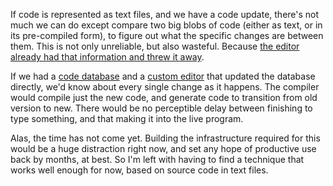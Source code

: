 If code is represented as text files, and we have a code update, there's not
much we can do except compare two big blobs of code (either as text, or in its
pre-compiled form), to figure out what the specific changes are between them.
This is not only unreliable, but also wasteful. Because
[the editor already had that information and threw it away](/daily/2024-09-25).

If we had a [code database](/daily/2024-07-29) and a
[custom editor](/daily/2024-09-14) that updated the database directly, we'd know
about every single change as it happens. The compiler would compile just the new
code, and generate code to transition from old version to new. There would be no
perceptible delay between finishing to type something, and that making it into
the live program.

Alas, the time has not come yet. Building the infrastructure required for this
would be a huge distraction right now, and set any hope of productive use back
by months, at best. So I'm left with having to find a technique that works well
enough for now, based on source code in text files.
